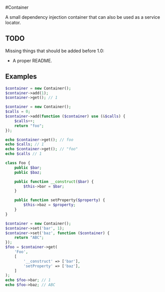 #Container

A small dependency injection container that can also be used
as a service locator.

## TODO

Missing things that should be added before 1.0:

- A proper README.

## Examples

```php
$container = new Container();
$container->add(1);
$container->get(); // 1
```

```php
$container = new Container();
$calls = 0;
$container->add(function ($container) use (&$calls) {
    $calls++;
    return "foo";
});

echo $container->get(); // foo
echo $calls; // 1
echo $container->get(); // "foo"
echo $calls // 1
```
```php
class Foo {
    public $bar;
    public $baz;

    public function __construct($bar) {
        $this->bar = $bar;
    }

    public function setProperty($property) {
        $this->baz = $property;
    }
}

$container = new Container();
$container->set('bar', 1);
$container->set('baz', function ($container) {
    return "ABC";
});
$foo = $container->get(
    'Foo',
    [
        '__construct' => ['bar'],
        'setProperty' => ['baz'],
    ]
);
echo $foo->bar; // 1
echo $foo->baz; // ABC
```
